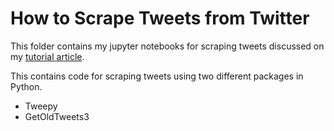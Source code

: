 # How to Scrape Tweets from Twitter
This folder contains my jupyter notebooks for scraping tweets discussed on my [tutorial article](https://towardsdatascience.com/how-to-scrape-tweets-from-twitter-59287e20f0f1 "written article").

This contains code for scraping tweets using two different packages in Python.
* Tweepy
* GetOldTweets3

